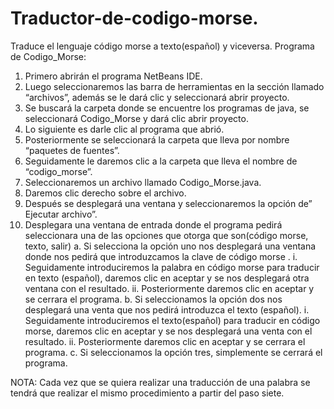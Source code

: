 # Traductor-de-codigo-morse.
Traduce el lenguaje código morse a texto(español) y viceversa.
Programa de Codigo_Morse:
1)	Primero abrirán el programa NetBeans IDE.
2)	Luego seleccionaremos las barra de herramientas en la sección llamado “archivos”, además se le dará clic  y seleccionará abrir proyecto.
3)	Se buscará la carpeta donde se encuentre los programas de java, se seleccionará Codigo_Morse y dará clic abrir proyecto.
4)	Lo siguiente es darle clic al programa que abrió.
5)	Posteriormente se seleccionará la carpeta que lleva por nombre “paquetes de fuentes”.
6)	Seguidamente le daremos clic a la carpeta que lleva el nombre de “codigo_morse”.
7)	Seleccionaremos un archivo llamado Codigo_Morse.java.
8)	Daremos clic derecho sobre el archivo.
9)	Después se desplegará una ventana  y seleccionaremos la opción de” Ejecutar archivo”.
10)	Desplegara una ventana de entrada donde el programa pedirá seleccionara una de las opciones que otorga que son(código morse, texto, salir)
      a.	Si selecciona la opción uno nos desplegará una ventana donde nos pedirá que introduzcamos la clave de código morse .
            i.	Seguidamente introduciremos la palabra en código morse para traducir en texto (español), daremos clic en aceptar y se nos                 desplegará otra ventana con el resultado.
            ii.	Posteriormente daremos clic en aceptar y se cerrara el programa.
b.	Si seleccionamos la opción dos nos desplegará una venta que nos pedirá introduzca el texto (español).
            i.	Seguidamente introduciremos el texto(español) para traducir en código morse, daremos clic en aceptar y se nos desplegará                   una venta con el resultado.
                ii.	Posteriormente daremos clic en aceptar y se cerrara el programa.
c.	Si seleccionamos la opción tres, simplemente se cerrará el programa.

NOTA: Cada vez que se  quiera realizar una traducción de una palabra se tendrá que realizar el mismo procedimiento  a partir del paso siete.
